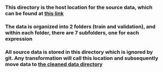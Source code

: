 ### This directory is the host location for the source data, which can be found at [this link](https://www.kaggle.com/datasets/jonathanoheix/face-expression-recognition-dataset)

### The data is organized into 2 folders (train and validation), and within each folder, there are 7 subfolders, one for each expression

### All source data is stored in this directory which is ignored by git. Any transformation will call this location and subsequently move data to [the cleaned data directory](../05_clean_data)
